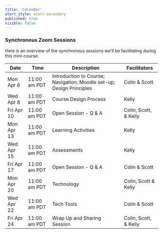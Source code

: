 ```yaml
---
title: 'Calendar'
alert_style: alert-secondary
published: true
visible: false
---
```


### Synchronous Zoom Sessions
Here is an overview of the synchronous sessions we'll be facilitating during this mini-course:

| Date| Time   | Description | Facilitators |
|---|----|---|---|
| Mon Apr 6| 11:00 am PDT| Introduction to Course; Navigation; Moodle set-up; Design Principles | Colin & Scott |
| Wed Apr 8  | 11:00 am PDT     |   Course Design Process    | Kelly |
| Fri Apr 10 | 11:00 am PDT| Open Session - Q & A    | Colin, Scott, & Kelly |
| Mon Apr 13| 11:00 am PDT|  Learning Activities  | Kelly |
| Wed Apr 15  | 11:00 am PDT| Assessments     | Kelly|
| Fri Apr 17    | 11:00 am PDT| Open Session - Q & A     | Colin & Scott |
| Mon Apr 20     | 11:00 am PDT| Technology     | Colin, Scott & Kelly |
| Wed Apr 22 | 11:00 am PDT| Tech Tools     | Colin & Scott |
| Fri Apr 24   | 11:00 am PDT| Wrap Up and Sharing Session| Colin, Scott, & Kelly |
